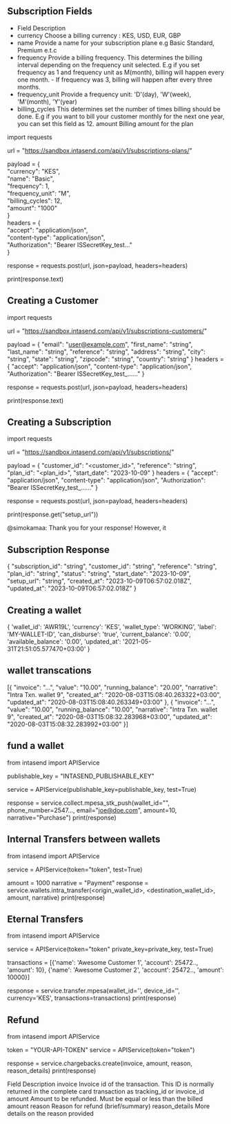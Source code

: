 ## Subscription Fields
- Field	Description
- currency	Choose a billing currency : KES, USD, EUR, GBP
- name	Provide a name for your subscription plane e.g Basic Standard, Premium e.t.c
- frequency	Provide a billing frequency. This determines the billing interval depending on the frequency unit selected. E.g if you set frequency as 1 and frequency unit as M(month), billing will happen every one month. - If frequency was 3, billing will happen after every three months.
- frequency_unit	Provide a frequency unit: 'D'(day), 'W'(week), 'M'(month), 'Y'(year)
- billing_cycles	This determines set the number of times billing should be done. E.g if you want to bill your customer monthly for the next one year, you can set this field as 12.
amount	Billing amount for the plan

import requests

url = "https://sandbox.intasend.com/api/v1/subscriptions-plans/"

payload = {  
    "currency": "KES",  
    "name": "Basic",  
    "frequency": 1,  
    "frequency_unit": "M",  
    "billing_cycles": 12,  
    "amount": "1000"  
}  
headers = {  
    "accept": "application/json",  
    "content-type": "application/json",  
    "Authorization": "Bearer ISSecretKey_test..."  
}

response = requests.post(url, json=payload, headers=headers)

print(response.text)

## Creating a Customer
import requests

url = "https://sandbox.intasend.com/api/v1/subscriptions-customers/"

payload = {
    "email": "user@example.com",
    "first_name": "string",
    "last_name": "string",
    "reference": "string",
    "address": "string",
    "city": "string",
    "state": "string",
    "zipcode": "string",
    "country": "string"
}
headers = {
    "accept": "application/json",
    "content-type": "application/json",
    "Authorization": "Bearer ISSecretKey_test_......"
}

response = requests.post(url, json=payload, headers=headers)

print(response.text)

## Creating a Subscription
import requests

url = "https://sandbox.intasend.com/api/v1/subscriptions/"

payload = {
    "customer_id": "<customer_id>",
    "reference": "string",
    "plan_id": "<plan_id>",
    "start_date": "2023-10-09"
}
headers = {
    "accept": "application/json",
    "content-type": "application/json",
    "Authorization": "Bearer ISSecretKey_test_......"
}

response = requests.post(url, json=payload, headers=headers)

print(response.get("setup_url"))

@simokamaa: Thank you for your response! However, it
## Subscription Response
{
  "subscription_id": "string",
  "customer_id": "string",
  "reference": "string",
  "plan_id": "string",
  "status": "string",
  "start_date": "2023-10-09",
  "setup_url": "string",
  "created_at": "2023-10-09T06:57:02.018Z",
  "updated_at": "2023-10-09T06:57:02.018Z"
}

## Creating a wallet
{
    'wallet_id': 'AWR19L',
    'currency': 'KES',
    'wallet_type': 'WORKING',
    'label': 'MY-WALLET-ID',
    'can_disburse': 'true',
    'current_balance': '0.00',
    'available_balance': '0.00',
    'updated_at': '2021-05-31T21:51:05.577470+03:00'
}

## wallet transcations
[{
    "invoice": "...",
    "value": "10.00",
    "running_balance": "20.00",
    "narrative": "Intra Txn. wallet 9",
    "created_at": "2020-08-03T15:08:40.263322+03:00",
    "updated_at": "2020-08-03T15:08:40.263349+03:00"
}, {
    "invoice": "...",
    "value": "10.00",
    "running_balance": "10.00",
    "narrative": "Intra Txn. wallet 9",
    "created_at": "2020-08-03T15:08:32.283968+03:00",
    "updated_at": "2020-08-03T15:08:32.283992+03:00"
}]

## fund a wallet
from intasend import APIService

publishable_key = "INTASEND_PUBLISHABLE_KEY"

service = APIService(publishable_key=publishable_key, test=True)

response = service.collect.mpesa_stk_push(wallet_id="<TARGETED-WALLET-ID>", phone_number=2547...,
                                  email="joe@doe.com", amount=10, narrative="Purchase")
print(response)

## Internal Transfers between wallets
from intasend import APIService

service = APIService(token="token", test=True)

amount = 1000
narrative = "Payment"
response = service.wallets.intra_transfer(<origin_wallet_id>, <destination_wallet_id>, amount, narrative)
print(response)

## Eternal Transfers
from intasend import APIService

service = APIService(token="token" private_key=private_key, test=True)

transactions = [{'name': 'Awesome Customer 1', 'account': 25472.., 'amount': 10},
                {'name': 'Awesome Customer 2', 'account': 25472.., 'amount': 10000}]

response = service.transfer.mpesa(wallet_id='<PAYING-OUT-WALLET-ID>', device_id='<DEVICE-ID>', currency='KES', transactions=transactions)
print(response)

## Refund
from intasend import APIService

token = "YOUR-API-TOKEN"
service = APIService(token="token")

response = service.chargebacks.create(invoice, amount, reason, reason_details)
print(response)

Field	Description
invoice	Invoice id of the transaction. This ID is normally returned in the complete card transaction as tracking_id or invoice_id
amount	Amount to be refunded. Must be equal or less than the billed amount
reason	Reason for refund (brief/summary)
reason_details	More details on the reason provided